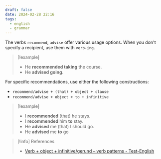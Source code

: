 ```yaml
---
draft: false
date: 2024-02-28 22:16
tags:
  - english
  - grammar
---
```


The verbs `recommend`, `advise` offer various usage options. When you don't specify a recipient, use them with `verb-ing`.

>[!example]
>- He **recommended taking** the course.
>- He **advised going**.

For specific recommendations, use either the following constructions: 
- `recommend/advise + (that) + object + clause`
- `recommend/advise + object + to + infinitive`

>[!example]
>- I **recommended** (that) he stays.
>- I **recommended** him **to** stay.
>- He **advised** me (that) I should go.
>- He **advised** me **to** go


> [!info] References
> - [Verb + object + infinitive/gerund – verb patterns - Test-English](https://test-english.com/grammar-points/b2/verb-object-infinitive-gerund/)
